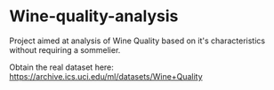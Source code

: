 # Wine-quality-analysis
Project aimed at analysis of Wine Quality based on it's characteristics without requiring a sommelier.

Obtain the real dataset here: https://archive.ics.uci.edu/ml/datasets/Wine+Quality
